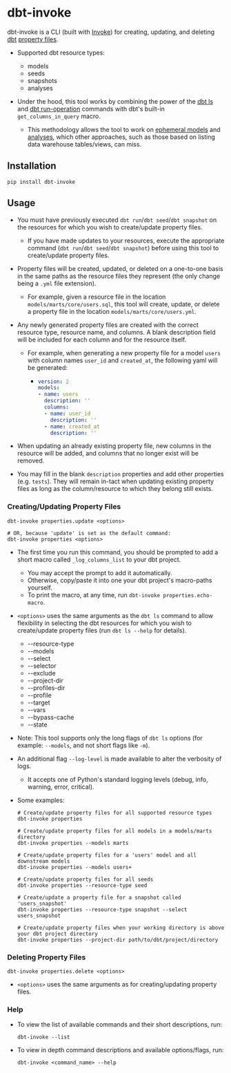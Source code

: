 # dbt-invoke
dbt-invoke is a CLI (built with [Invoke](http://www.pyinvoke.org/)) for creating, updating, and deleting 
[dbt](https://docs.getdbt.com/docs/introduction) [property files](https://docs.getdbt.com/reference/declaring-properties).


- Supported dbt resource types:
  - models
  - seeds
  - snapshots
  - analyses
  

- Under the hood, this tool works by combining the power of the [dbt ls](https://docs.getdbt.com/reference/commands/list) and 
  [dbt run-operation](https://docs.getdbt.com/reference/commands/run-operation) commands with dbt's built-in 
  `get_columns_in_query` macro.
  - This methodology allows the tool to work on [ephemeral models](https://docs.getdbt.com/docs/building-a-dbt-project/building-models/materializations#ephemeral) 
    and [analyses](https://docs.getdbt.com/docs/building-a-dbt-project/analyses), which other approaches, such as those 
    based on listing data warehouse tables/views, can miss.


## Installation

```shell
pip install dbt-invoke
```
  

## Usage

- You must have previously executed `dbt run`/`dbt seed`/`dbt snapshot` on the resources for which you wish to 
  create/update property files.
  - If you have made updates to your resources, execute the appropriate command (`dbt run`/`dbt seed`/`dbt snapshot`) 
    before using this tool to create/update property files.


- Property files will be created, updated, or deleted on a one-to-one basis in the same paths as the resource files 
  they represent (the only change being a `.yml` file extension).
  - For example, given a resource file in the location `models/marts/core/users.sql`, this tool will create, update, or 
    delete a property file in the location `models/marts/core/users.yml`.

    
- Any newly generated property files are created with the correct resource type, resource name, and columns.  A blank 
  description field will be included for each column and for the resource itself.
  - For example, when generating a new property file for a model `users` with column names `user_id` and `created_at`, 
    the following yaml will be generated:
    - ```yaml
      version: 2
      models:
      - name: users
        description: ''
        columns:
        - name: user_id
          description: ''
        - name: created_at
          description: ''
      ```

  
- When updating an already existing property file, new columns in the resource will be added, and columns that no longer
  exist will be removed.


- You may fill in the blank `description` properties and add other properties (e.g. `tests`).  They will remain in-tact 
  when updating existing property files as long as the column/resource to which they belong still exists.

### Creating/Updating Property Files

```shell
dbt-invoke properties.update <options>

# OR, because 'update' is set as the default command:
dbt-invoke properties <options>
```

- The first time you run this command, you should be prompted to add a short macro called `_log_columns_list` to your 
  dbt project.
  - You may accept the prompt to add it automatically.
  - Otherwise, copy/paste it into one your dbt project's macro-paths yourself.
  - To print the macro, at any time, run `dbt-invoke properties.echo-macro`.


- `<options>` uses the same arguments as the `dbt ls` command to allow flexibility in selecting the dbt resources for 
  which you wish to create/update property files (run `dbt ls --help` for details).
  - --resource-type
  - --models
  - --select
  - --selector
  - --exclude
  - --project-dir
  - --profiles-dir
  - --profile
  - --target
  - --vars
  - --bypass-cache
  - --state


- Note: This tool supports only the long flags of `dbt ls` options (for example: `--models`, and not short flags like 
  `-m`).
  

- An additional flag `--log-level` is made available to alter the verbosity of logs.
  - It accepts one of Python's standard logging levels (debug, info, warning, error, critical).
  

- Some examples:
  ```shell
  # Create/update property files for all supported resource types
  dbt-invoke properties
  
  # Create/update property files for all models in a models/marts directory
  dbt-invoke properties --models marts
  
  # Create/update property files for a 'users' model and all downstream models
  dbt-invoke properties --models users+
  
  # Create/update property files for all seeds
  dbt-invoke properties --resource-type seed
  
  # Create/update a property file for a snapshot called 'users_snapshot'
  dbt-invoke properties --resource-type snapshot --select users_snapshot
  
  # Create/update property files when your working directory is above your dbt project directory
  dbt-invoke properties --project-dir path/to/dbt/project/directory
  ```


### Deleting Property Files

```shell
dbt-invoke properties.delete <options>
```
- `<options>` uses the same arguments as for creating/updating property files.


### Help

- To view the list of available commands and their short descriptions, run:
  ```shell
  dbt-invoke --list
  ```

- To view in depth command descriptions and available options/flags, run:
  ```shell
  dbt-invoke <command_name> --help
  ```
